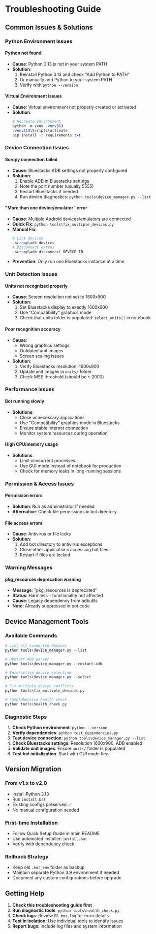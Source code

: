 # Troubleshooting Guide

## Common Issues & Solutions

### Python Environment Issues

#### Python not found
- **Cause**: Python 3.13 is not in your system PATH
- **Solution**: 
  1. Reinstall Python 3.13 and check "Add Python to PATH"
  2. Or manually add Python to your system PATH
  3. Verify with `python --version`

#### Virtual Environment Issues
- **Cause**: Virtual environment not properly created or activated
- **Solution**:
  ```powershell
  # Recreate environment
  python -m venv .venv313
  .venv313\Scripts\activate
  pip install -r requirements.txt
  ```

### Device Connection Issues

#### Scrcpy connection failed
- **Cause**: Bluestacks ADB settings not properly configured
- **Solution**:
  1. Enable ADB in Bluestacks settings
  2. Note the port number (usually 5555)
  3. Restart Bluestacks if needed
  4. Run device diagnostics: `python tools\device_manager.py --list`

#### "More than one device/emulator" error
- **Cause**: Multiple Android devices/emulators are connected
- **Quick Fix**: `python tools\fix_multiple_devices.py`
- **Manual Fix**: 
  ```powershell
  # List devices
  .scrcpy\adb devices
  # Disconnect extras
  .scrcpy\adb disconnect DEVICE_ID
  ```
- **Prevention**: Only run one Bluestacks instance at a time

### Unit Detection Issues

#### Units not recognized properly
- **Cause**: Screen resolution not set to 1600x900
- **Solution**:
  1. Set Bluestacks display to exactly 1600x900
  2. Use "Compatibility" graphics mode
  3. Check that units folder is populated: `select_units()` in notebook

#### Poor recognition accuracy
- **Cause**: 
  - Wrong graphics settings
  - Outdated unit images
  - Screen scaling issues
- **Solution**:
  1. Verify Bluestacks resolution: 1600x900
  2. Update unit images in `units/` folder
  3. Check MSE threshold (should be ≤ 2000)

### Performance Issues

#### Bot running slowly
- **Solutions**:
  - Close unnecessary applications
  - Use "Compatibility" graphics mode in Bluestacks
  - Ensure stable internet connection
  - Monitor system resources during operation

#### High CPU/memory usage
- **Solutions**:
  - Limit concurrent processes
  - Use GUI mode instead of notebook for production
  - Check for memory leaks in long-running sessions

### Permission & Access Issues

#### Permission errors
- **Solution**: Run as administrator if needed
- **Alternative**: Check file permissions in bot directory

#### File access errors
- **Cause**: Antivirus or file locks
- **Solution**:
  1. Add bot directory to antivirus exceptions
  2. Close other applications accessing bot files
  3. Restart if files are locked

### Warning Messages

#### pkg_resources deprecation warning
- **Message**: "pkg_resources is deprecated"
- **Status**: Harmless - functionality not affected
- **Cause**: Legacy dependency from adbutils
- **Note**: Already suppressed in bot code

## Device Management Tools

### Available Commands
```powershell
# List all connected devices
python tools\device_manager.py --list

# Restart ADB server
python tools\device_manager.py --restart-adb

# Interactive device selection
python tools\device_manager.py --select

# Fix multiple device conflicts
python tools\fix_multiple_devices.py

# Comprehensive health check
python tools\health_check.py
```

### Diagnostic Steps
1. **Check Python environment**: `python --version`
2. **Verify dependencies**: `python test_dependencies.py`
3. **Test device connection**: `python tools\device_manager.py --list`
4. **Check Bluestacks settings**: Resolution 1600x900, ADB enabled
5. **Validate unit images**: Ensure `units/` folder is populated
6. **Test bot initialization**: Start with GUI mode first

## Version Migration

### From v1.x to v2.0
- Install Python 3.13
- Run `install.bat` 
- Existing configs preserved ✅
- No manual configuration needed

### First-time Installation
- Follow Quick Setup Guide in main README
- Use automated installer: `install.bat`
- Verify with dependency check

### Rollback Strategy
- Keep old `.bot_env` folder as backup
- Maintain separate Python 3.9 environment if needed
- Document any custom configurations before upgrade

## Getting Help

1. **Check this troubleshooting guide first**
2. **Run diagnostic tools**: `python tools\health_check.py`
3. **Check logs**: Review `RR_bot.log` for error details
4. **Test in isolation**: Use individual tools to identify issues
5. **Report bugs**: Include log files and system information
